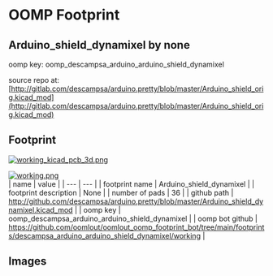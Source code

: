 # OOMP Footprint  
## Arduino_shield_dynamixel  by none  
  
oomp key: oomp_descampsa_arduino_arduino_shield_dynamixel  
  
source repo at: [http://gitlab.com/descampsa/arduino.pretty/blob/master/Arduino_shield_orig.kicad_mod](http://gitlab.com/descampsa/arduino.pretty/blob/master/Arduino_shield_orig.kicad_mod)  
## Footprint  
  
[![working_kicad_pcb_3d.png](working_kicad_pcb_3d_600.png)](working_kicad_pcb_3d.png)  
  
[![working.png](working_600.png)](working.png)  
| name | value | 
| --- | --- | 
| footprint name | Arduino_shield_dynamixel | 
| footprint description | None | 
| number of pads | 36 | 
| github path | http://github.com/descampsa/arduino.pretty/blob/master/Arduino_shield_dynamixel.kicad_mod | 
| oomp key | oomp_descampsa_arduino_arduino_shield_dynamixel | 
| oomp bot github | https://github.com/oomlout/oomlout_oomp_footprint_bot/tree/main/footprints/descampsa_arduino_arduino_shield_dynamixel/working | 
## Images  
